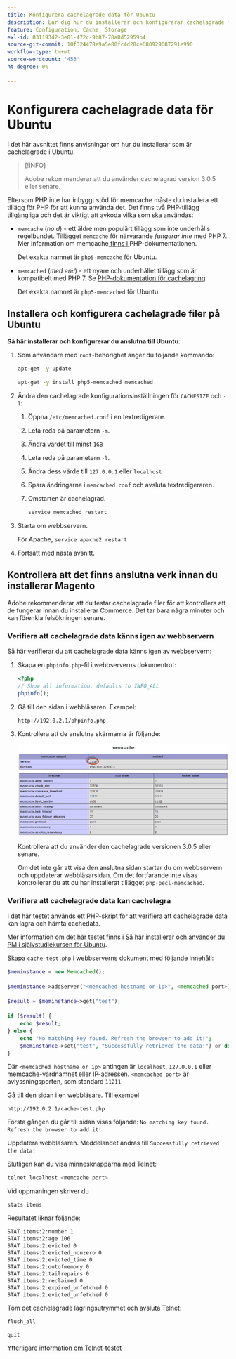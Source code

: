 ```yaml
---
title: Konfigurera cachelagrade data för Ubuntu
description: Lär dig hur du installerar och konfigurerar cachelagrade filer i Ubuntu för Adobe Commerce-cachning. Instruktioner och optimeringstips.
feature: Configuration, Cache, Storage
exl-id: 831193d2-3e81-472c-9b87-78a8d52959b4
source-git-commit: 10f324478e9a5e80fc4d28ce680929687291e990
workflow-type: tm+mt
source-wordcount: '453'
ht-degree: 0%

---
```


# Konfigurera cachelagrade data för Ubuntu

I det här avsnittet finns anvisningar om hur du installerar som är cachelagrade i Ubuntu.

>[!INFO]
>
>Adobe rekommenderar att du använder cachelagrad version 3.0.5 eller senare.

Eftersom PHP inte har inbyggt stöd för memcache måste du installera ett tillägg för PHP för att kunna använda det. Det finns två PHP-tillägg tillgängliga och det är viktigt att avkoda vilka som ska användas:

- `memcache` (_no d_) - ett äldre men populärt tillägg som inte underhålls regelbundet.
Tillägget `memcache` för närvarande _fungerar inte_ med PHP 7. Mer information om memcache[ finns i ](https://www.php.net/manual/en/book.memcache.php)PHP-dokumentationen.

  Det exakta namnet är `php5-memcache` för Ubuntu.

- `memcached` (_med en`d`_) - ett nyare och underhållet tillägg som är kompatibelt med PHP 7. Se [PHP-dokumentation för cachelagring](https://www.php.net/manual/en/book.memcached.php).

  Det exakta namnet är `php5-memcached` för Ubuntu.

## Installera och konfigurera cachelagrade filer på Ubuntu

**Så här installerar och konfigurerar du anslutna till Ubuntu**:

1. Som användare med `root`-behörighet anger du följande kommando:

   ```bash
   apt-get -y update
   ```

   ```bash
   apt-get -y install php5-memcached memcached
   ```

1. Ändra den cachelagrade konfigurationsinställningen för `CACHESIZE` och `-l`:

   1. Öppna `/etc/memcached.conf` i en textredigerare.
   1. Leta reda på parametern `-m`.
   1. Ändra värdet till minst `1GB`
   1. Leta reda på parametern `-l`.
   1. Ändra dess värde till `127.0.0.1` eller `localhost`
   1. Spara ändringarna i `memcached.conf` och avsluta textredigeraren.
   1. Omstarten är cachelagrad.

      ```bash
      service memcached restart
      ```

1. Starta om webbservern.

   För Apache, `service apache2 restart`

1. Fortsätt med nästa avsnitt.

## Kontrollera att det finns anslutna verk innan du installerar Magento

Adobe rekommenderar att du testar cachelagrade filer för att kontrollera att de fungerar innan du installerar Commerce. Det tar bara några minuter och kan förenkla felsökningen senare.

### Verifiera att cachelagrade data känns igen av webbservern

Så här verifierar du att cachelagrade data känns igen av webbservern:

1. Skapa en `phpinfo.php`-fil i webbserverns dokumentrot:

   ```php
   <?php
   // Show all information, defaults to INFO_ALL
   phpinfo();
   ```

1. Gå till den sidan i webbläsaren. Exempel:

   ```http
   http://192.0.2.1/phpinfo.php
   ```

1. Kontrollera att de anslutna skärmarna är följande:

   ![Bekräftelse av cachelagrad fil känns igen av webbservern](../../assets/configuration/memcache.png)

   Kontrollera att du använder den cachelagrade versionen 3.0.5 eller senare.

   Om det inte går att visa den anslutna sidan startar du om webbservern och uppdaterar webbläsarsidan. Om det fortfarande inte visas kontrollerar du att du har installerat tillägget `php-pecl-memcached`.

### Verifiera att cachelagrade data kan cachelagra

I det här testet används ett PHP-skript för att verifiera att cachelagrade data kan lagra och hämta cachedata.

Mer information om det här testet finns i [Så här installerar och använder du PM i självstudiekursen för Ubuntu](https://www.digitalocean.com/community/tutorials/how-to-install-and-use-memcache-on-ubuntu-14-04).

Skapa `cache-test.php` i webbserverns dokument med följande innehåll:

```php
$meminstance = new Memcached();

$meminstance->addServer("<memcached hostname or ip>", <memcached port>);

$result = $meminstance->get("test");

if ($result) {
    echo $result;
} else {
    echo "No matching key found. Refresh the browser to add it!";
    $meminstance->set("test", "Successfully retrieved the data!") or die("Could not save anything to memcached...");
}
```

Där `<memcached hostname or ip>` antingen är `localhost`, `127.0.0.1` eller memcache-värdnamnet eller IP-adressen. `<memcached port>` är avlyssningsporten, som standard `11211`.

Gå till den sidan i en webbläsare. Till exempel

```http
http://192.0.2.1/cache-test.php
```

Första gången du går till sidan visas följande: `No matching key found. Refresh the browser to add it!`

Uppdatera webbläsaren. Meddelandet ändras till `Successfully retrieved the data!`

Slutligen kan du visa minnesknapparna med Telnet:

```bash
telnet localhost <memcache port>
```

Vid uppmaningen skriver du

```shell
stats items
```

Resultatet liknar följande:

```
STAT items:2:number 1
STAT items:2:age 106
STAT items:2:evicted 0
STAT items:2:evicted_nonzero 0
STAT items:2:evicted_time 0
STAT items:2:outofmemory 0
STAT items:2:tailrepairs 0
STAT items:2:reclaimed 0
STAT items:2:expired_unfetched 0
STAT items:2:evicted_unfetched 0
```

Töm det cachelagrade lagringsutrymmet och avsluta Telnet:

```shell
flush_all
```

```shell
quit
```

[Ytterligare information om Telnet-testet](https://darkcoding.net/software/memcached-list-all-keys/)
